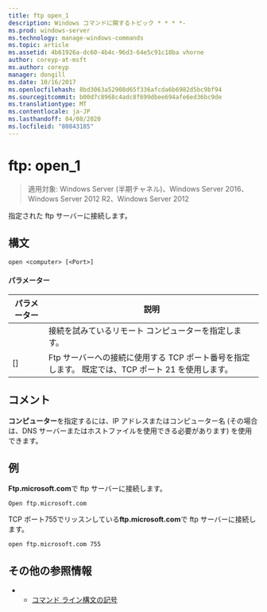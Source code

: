```yaml
---
title: ftp open_1
description: Windows コマンドに関するトピック * * * *-
ms.prod: windows-server
ms.technology: manage-windows-commands
ms.topic: article
ms.assetid: 4b61926a-dc60-4b4c-96d3-64e5c91c18ba vhorne
author: coreyp-at-msft
ms.author: coreyp
manager: dongill
ms.date: 10/16/2017
ms.openlocfilehash: 8bd3063a52908d65f336afcda6b6982d5bc9bf94
ms.sourcegitcommit: b00d7c8968c4adc8f699dbee694afe6ed36bc9de
ms.translationtype: MT
ms.contentlocale: ja-JP
ms.lasthandoff: 04/08/2020
ms.locfileid: "80843185"
---
```

# <a name="ftp-open_1"></a>ftp: open_1

>適用対象: Windows Server (半期チャネル)、Windows Server 2016、Windows Server 2012 R2、Windows Server 2012

指定された ftp サーバーに接続します。   
## <a name="syntax"></a>構文  
```  
open <computer> [<Port>]  
```  
#### <a name="parameters"></a>パラメーター  

| パラメーター  |                                           説明                                            |
|------------|--------------------------------------------------------------------------------------------------|
| <computer> |                接続を試みているリモート コンピューターを指定します。                 |
|  [<Port>]  | Ftp サーバーへの接続に使用する TCP ポート番号を指定します。 既定では、TCP ポート 21 を使用します。 |

## <a name="remarks"></a>コメント  
**コンピューター**を指定するには、IP アドレスまたはコンピューター名 (その場合は、DNS サーバーまたはホストファイルを使用できる必要があります) を使用できます。  
## <a name="examples"></a><a name=BKMK_Examples></a>例  
**Ftp.microsoft.com**で ftp サーバーに接続します。  
```  
Open ftp.microsoft.com  
```  
TCP ポート755でリッスンしている**ftp.microsoft.com**で ftp サーバーに接続します。  
```  
open ftp.microsoft.com 755  
```  
## <a name="additional-references"></a>その他の参照情報  
-   - [コマンド ライン構文の記号](command-line-syntax-key.md)  
